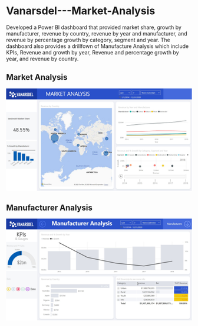 # Vanarsdel---Market-Analysis

Developed a Power BI dashboard that provided market share, growth by manufacturer, revenue by country, revenue by year and manufacturer, and revenue by percentage growth by category, segment and year. The dashboard also provides a drillfown of Manufacture Analysis which include KPIs, Revenue and growth by year, Revenue and percentage growth by year, and revenue by country. 

## Market Analysis
![Market Analysis](https://github.com/chinomnsomaduka/Vanarsdel---Market-Analysis/blob/main/Vanarsdel%20-%20Market%20Analysis.JPG)

## Manufacturer Analysis
![Manufacturer Analysis](https://github.com/chinomnsomaduka/Vanarsdel---Market-Analysis/blob/main/Vanarsdel%20-%20Manufacturer%20Analysis.JPG)
